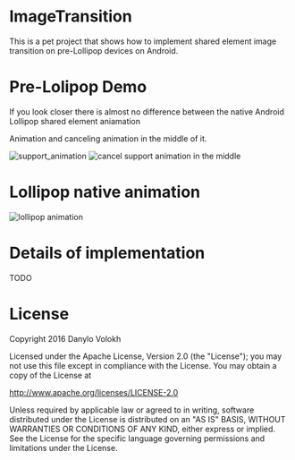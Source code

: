 # ImageTransition
This is a pet project that shows how to implement shared element image transition on pre-Lollipop devices on Android.

# Pre-Lolipop Demo
If you look closer there is almost no difference between the native Android Lollipop shared element aniamation

Animation and canceling animation in the middle of it.

![support_animation](https://cloud.githubusercontent.com/assets/2686355/13902301/783b604c-ee4c-11e5-8428-bab7a67f6fff.gif)     ![cancel support animation in the middle](https://cloud.githubusercontent.com/assets/2686355/13902305/80beb502-ee4c-11e5-8dde-fcfade1eb93c.gif)

# Lollipop native animation
![lollipop animation](https://cloud.githubusercontent.com/assets/2686355/13902304/7d066c52-ee4c-11e5-9329-a455c0baa440.gif)

# Details of implementation

TODO

# License

Copyright 2016 Danylo Volokh

Licensed under the Apache License, Version 2.0 (the "License");
you may not use this file except in compliance with the License.
You may obtain a copy of the License at

   http://www.apache.org/licenses/LICENSE-2.0

Unless required by applicable law or agreed to in writing, software
distributed under the License is distributed on an "AS IS" BASIS,
WITHOUT WARRANTIES OR CONDITIONS OF ANY KIND, either express or implied.
See the License for the specific language governing permissions and
limitations under the License.

